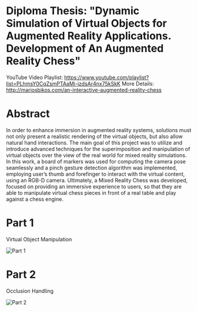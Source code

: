# Diploma Thesis: "Dynamic Simulation of Virtual Objects for Augmented Reality Applications. Development of An Augmented Reality Chess"

YouTube Video Playlist: https://www.youtube.com/playlist?list=PLhmsY0CqZsmPTAaMi-jzdsAr4nx75kSkK
More Details: http://mariosbikos.com/an-interactive-augmented-reality-chess

# Abstract

In order to enhance immersion in augmented reality systems, solutions must not only present a realistic rendering of the virtual objects, but also allow natural hand interactions. The main goal of this project was to utilize and introduce advanced techniques for the superimposition and manipulation of virtual objects over the view of the real world for mixed reality simulations. In this work, a board of markers was used for computing the camera pose seamlessly and a pinch gesture detection algorithm was implemented, employing user’s thumb and forefinger to interact with the virtual content, using an RGB-D camera. Ultimately, a Mixed Reality Chess was developed, focused on providing an immersive experience to users, so that they are able to manipulate virtual chess pieces in front of a real table and play against a chess engine.

# Part 1

Virtual Object Manipulation

![Part 1](http://share.gifyoutube.com/yxGALE.gif "Virtual Object Manipulation")

# Part 2

Occlusion Handling

![Part 2](http://share.gifyoutube.com/mPajDd.gif "Occlusion Handling")





